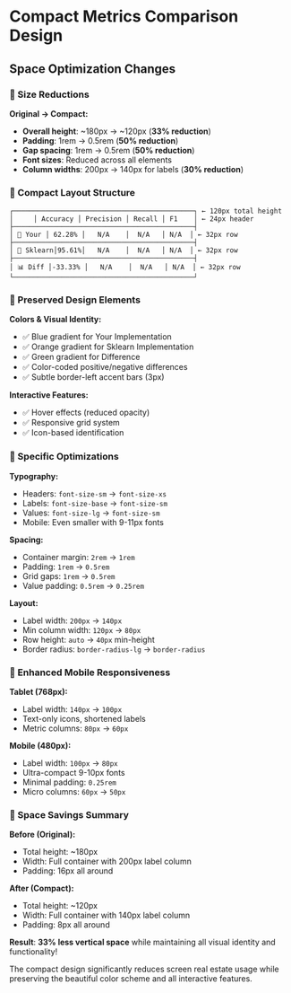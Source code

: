 # Compact Metrics Comparison Design

## Space Optimization Changes

### 🎯 Size Reductions

**Original → Compact:**
- **Overall height**: ~180px → ~120px (**33% reduction**)
- **Padding**: 1rem → 0.5rem (**50% reduction**)
- **Gap spacing**: 1rem → 0.5rem (**50% reduction**)
- **Font sizes**: Reduced across all elements
- **Column widths**: 200px → 140px for labels (**30% reduction**)

### 📐 Compact Layout Structure

```
┌─────────────────────────────────────────────┐ ← 120px total height
│     │ Accuracy │ Precision │ Recall │ F1    │ ← 24px header
├─────────────────────────────────────────────┤
│ 🚀 Your │ 62.28% │   N/A    │  N/A   │ N/A  │ ← 32px row
├─────────────────────────────────────────────┤
│ 🔬 Sklearn│95.61%│   N/A    │  N/A   │ N/A  │ ← 32px row
├─────────────────────────────────────────────┤
│ 📊 Diff │-33.33% │   N/A    │  N/A   │ N/A  │ ← 32px row
└─────────────────────────────────────────────┘
```

### 🎨 Preserved Design Elements

**Colors & Visual Identity:**
- ✅ Blue gradient for Your Implementation
- ✅ Orange gradient for Sklearn Implementation  
- ✅ Green gradient for Difference
- ✅ Color-coded positive/negative differences
- ✅ Subtle border-left accent bars (3px)

**Interactive Features:**
- ✅ Hover effects (reduced opacity)
- ✅ Responsive grid system
- ✅ Icon-based identification

### 📏 Specific Optimizations

**Typography:**
- Headers: `font-size-sm` → `font-size-xs`
- Labels: `font-size-base` → `font-size-sm`
- Values: `font-size-lg` → `font-size-sm`
- Mobile: Even smaller with 9-11px fonts

**Spacing:**
- Container margin: `2rem` → `1rem`
- Padding: `1rem` → `0.5rem`
- Grid gaps: `1rem` → `0.5rem`
- Value padding: `0.5rem` → `0.25rem`

**Layout:**
- Label width: `200px` → `140px`
- Min column width: `120px` → `80px`
- Row height: `auto` → `40px` min-height
- Border radius: `border-radius-lg` → `border-radius`

### 📱 Enhanced Mobile Responsiveness

**Tablet (768px):**
- Label width: `140px` → `100px`
- Text-only icons, shortened labels
- Metric columns: `80px` → `60px`

**Mobile (480px):**
- Label width: `100px` → `80px`
- Ultra-compact 9-10px fonts
- Minimal padding: `0.25rem`
- Micro columns: `60px` → `50px`

### 🎉 Space Savings Summary

**Before (Original):**
- Total height: ~180px
- Width: Full container with 200px label column
- Padding: 16px all around

**After (Compact):**
- Total height: ~120px
- Width: Full container with 140px label column  
- Padding: 8px all around

**Result**: **33% less vertical space** while maintaining all visual identity and functionality!

The compact design significantly reduces screen real estate usage while preserving the beautiful color scheme and all interactive features.

